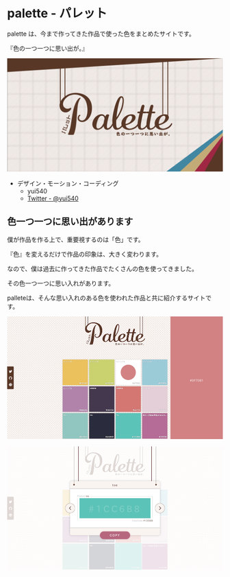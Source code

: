 # palette - パレット

palette は、今まで作ってきた作品で使った色をまとめたサイトです。

『色の一つ一つに思い出が。』

![ogp](./res/ogp.png)

- デザイン・モーション・コーディング
  - yui540
  - [Twitter - @yui540](https://twitter.com/yui540)

## 色一つ一つに思い出があります

僕が作品を作る上で、重要視するのは「色」です。

『色』を変えるだけで作品の印象は、大きく変わります。

なので、僕は過去に作ってきた作品でたくさんの色を使ってきました。

その色一つ一つに思い入れがあります。

palleteは、そんな思い入れのある色を使われた作品と共に紹介するサイトです。

![1](./res/1.png)

![2](./res/2.png)
